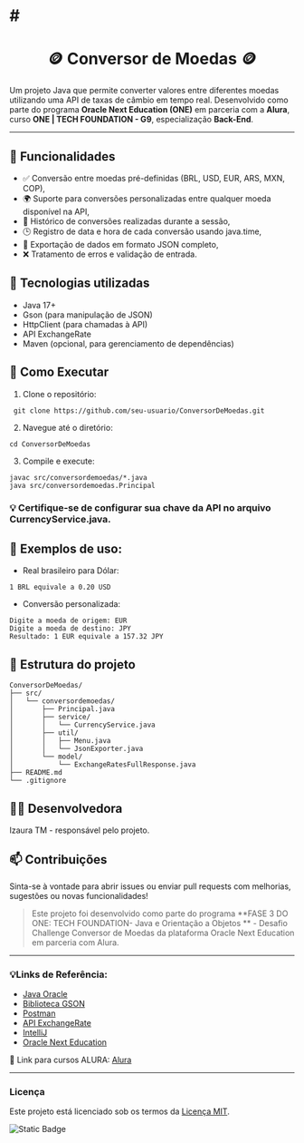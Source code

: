 #  # <h1 align="center">🪙 Conversor de Moedas 🪙</h1> 
Um projeto Java que permite converter valores entre diferentes moedas utilizando uma API de taxas de câmbio em tempo real. 
Desenvolvido como parte do programa **Oracle Next Education (ONE)** em parceria com a **Alura**, curso **ONE | TECH FOUNDATION - G9**, especialização **Back-End**.

---
## 📌 Funcionalidades
- ✅ Conversão entre moedas pré-definidas (BRL, USD, EUR, ARS, MXN, COP),
- 🌍 Suporte para conversões personalizadas entre qualquer moeda disponível na API,
- 📜 Histórico de conversões realizadas durante a sessão,
- 🕒 Registro de data e hora de cada conversão usando java.time,
- 📁 Exportação de dados em formato JSON completo,
- ❌ Tratamento de erros e validação de entrada.

## 🧰 Tecnologias utilizadas
- Java 17+ 
- Gson (para manipulação de JSON) 
- HttpClient (para chamadas à API)
- API ExchangeRate
- Maven (opcional, para gerenciamento de dependências)

## 🚀 Como Executar
1. Clone o repositório:

``` git clone https://github.com/seu-usuario/ConversorDeMoedas.git```

2. Navegue até o diretório:
```
cd ConversorDeMoedas
```
3. Compile e execute:
 ```
javac src/conversordemoedas/*.java
java src/conversordemoedas.Principal
   ```

### 💡 Certifique-se de configurar sua chave da API no arquivo CurrencyService.java.

## 🔳 Exemplos de uso:
- Real brasileiro para Dólar:
```
1 BRL equivale a 0.20 USD
```
- Conversão personalizada:
```
Digite a moeda de origem: EUR
Digite a moeda de destino: JPY
Resultado: 1 EUR equivale a 157.32 JPY

```

## 📂 Estrutura do projeto
```
ConversorDeMoedas/
├── src/
│   └── conversordemoedas/
│       ├── Principal.java
│       ├── service/
│       │   └── CurrencyService.java
│       ├── util/
│       │   ├── Menu.java
│       │   └── JsonExporter.java
│       └── model/
│           └── ExchangeRatesFullResponse.java
├── README.md
└── .gitignore

```

## 👩‍💻 Desenvolvedora
Izaura TM - responsável pelo projeto.

## 📫 Contribuições
Sinta-se à vontade para abrir issues ou enviar pull requests com melhorias, sugestões ou novas funcionalidades!

> Este projeto foi desenvolvido como parte do programa **FASE 3 DO ONE: TECH FOUNDATION- Java e Orientação a Objetos ** - Desafio Challenge Conversor de Moedas da plataforma Oracle Next Education em parceria com Alura.

---

 ### 💡Links de Referência:
- [Java Oracle](https://www.oracle.com/br/java/technologies/downloads/)
- [Biblioteca GSON](https://mvnrepository.com/artifact/com.google.code.gson/gson/2.11.0)
- [Postman](https://www.postman.com/downloads/)
- [API ExchangeRate](https://www.exchangerate-api.com/)
- [IntelliJ](https://www.jetbrains.com/pt-br/)
- [Oracle Next Education](https://www.oracle.com/br/education/oracle-next-education/)
  
📎 Link para cursos ALURA: [Alura](https://www.alura.com.br/) 

---

### Licença

Este projeto está licenciado sob os termos da [Licença MIT](LICENSE).

<img alt="Static Badge" src="https://img.shields.io/badge/license-MIT-green">
